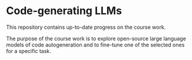 # Code-generating LLMs

This repository contains up-to-date progress on the course work. 

The purpose of the course work is to explore open-source large language models of code autogeneration and to fine-tune one of the selected ones for a specific task.
